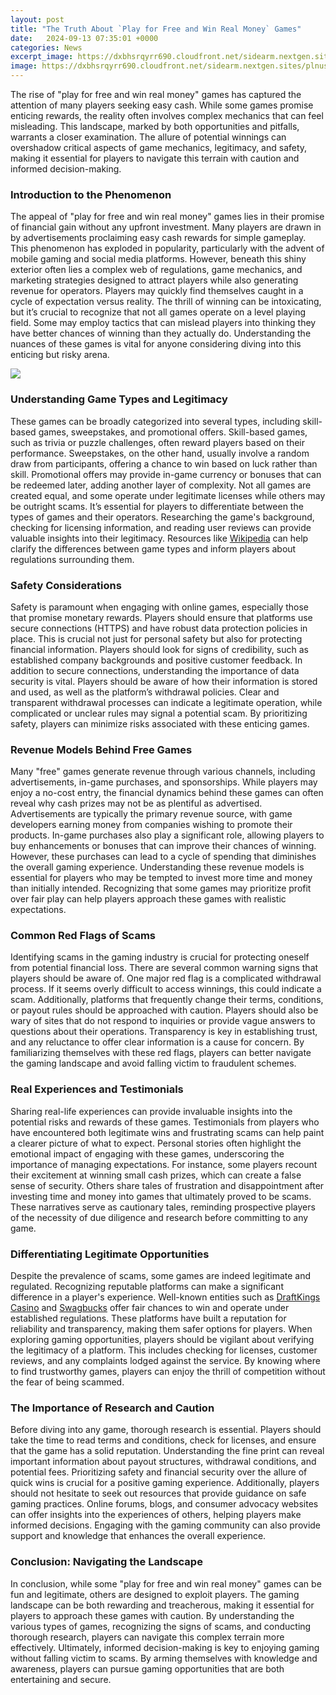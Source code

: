 ```yaml
---
layout: post
title: "The Truth About `Play for Free and Win Real Money` Games"
date:   2024-09-13 07:35:01 +0000
categories: News
excerpt_image: https://dxbhsrqyrr690.cloudfront.net/sidearm.nextgen.sites/plnusealions.com/images/responsive_2023/default_image.png
image: https://dxbhsrqyrr690.cloudfront.net/sidearm.nextgen.sites/plnusealions.com/images/responsive_2023/default_image.png
---
```


The rise of "play for free and win real money" games has captured the attention of many players seeking easy cash. While some games promise enticing rewards, the reality often involves complex mechanics that can feel misleading. This landscape, marked by both opportunities and pitfalls, warrants a closer examination. The allure of potential winnings can overshadow critical aspects of game mechanics, legitimacy, and safety, making it essential for players to navigate this terrain with caution and informed decision-making.
### Introduction to the Phenomenon
The appeal of "play for free and win real money" games lies in their promise of financial gain without any upfront investment. Many players are drawn in by advertisements proclaiming easy cash rewards for simple gameplay. This phenomenon has exploded in popularity, particularly with the advent of mobile gaming and social media platforms. However, beneath this shiny exterior often lies a complex web of regulations, game mechanics, and marketing strategies designed to attract players while also generating revenue for operators.
Players may quickly find themselves caught in a cycle of expectation versus reality. The thrill of winning can be intoxicating, but it’s crucial to recognize that not all games operate on a level playing field. Some may employ tactics that can mislead players into thinking they have better chances of winning than they actually do. Understanding the nuances of these games is vital for anyone considering diving into this enticing but risky arena.

![](https://dxbhsrqyrr690.cloudfront.net/sidearm.nextgen.sites/plnusealions.com/images/responsive_2023/default_image.png)
### Understanding Game Types and Legitimacy
These games can be broadly categorized into several types, including skill-based games, sweepstakes, and promotional offers. Skill-based games, such as trivia or puzzle challenges, often reward players based on their performance. Sweepstakes, on the other hand, usually involve a random draw from participants, offering a chance to win based on luck rather than skill. Promotional offers may provide in-game currency or bonuses that can be redeemed later, adding another layer of complexity.
Not all games are created equal, and some operate under legitimate licenses while others may be outright scams. It’s essential for players to differentiate between the types of games and their operators. Researching the game's background, checking for licensing information, and reading user reviews can provide valuable insights into their legitimacy. Resources like [Wikipedia](https://more.io.vn/en/Sweepstakes) can help clarify the differences between game types and inform players about regulations surrounding them.
### Safety Considerations
Safety is paramount when engaging with online games, especially those that promise monetary rewards. Players should ensure that platforms use secure connections (HTTPS) and have robust data protection policies in place. This is crucial not just for personal safety but also for protecting financial information. Players should look for signs of credibility, such as established company backgrounds and positive customer feedback.
In addition to secure connections, understanding the importance of data security is vital. Players should be aware of how their information is stored and used, as well as the platform’s withdrawal policies. Clear and transparent withdrawal processes can indicate a legitimate operation, while complicated or unclear rules may signal a potential scam. By prioritizing safety, players can minimize risks associated with these enticing games.
### Revenue Models Behind Free Games
Many "free" games generate revenue through various channels, including advertisements, in-game purchases, and sponsorships. While players may enjoy a no-cost entry, the financial dynamics behind these games can often reveal why cash prizes may not be as plentiful as advertised. Advertisements are typically the primary revenue source, with game developers earning money from companies wishing to promote their products.
In-game purchases also play a significant role, allowing players to buy enhancements or bonuses that can improve their chances of winning. However, these purchases can lead to a cycle of spending that diminishes the overall gaming experience. Understanding these revenue models is essential for players who may be tempted to invest more time and money than initially intended. Recognizing that some games may prioritize profit over fair play can help players approach these games with realistic expectations.
### Common Red Flags of Scams
Identifying scams in the gaming industry is crucial for protecting oneself from potential financial loss. There are several common warning signs that players should be aware of. One major red flag is a complicated withdrawal process. If it seems overly difficult to access winnings, this could indicate a scam. Additionally, platforms that frequently change their terms, conditions, or payout rules should be approached with caution.
Players should also be wary of sites that do not respond to inquiries or provide vague answers to questions about their operations. Transparency is key in establishing trust, and any reluctance to offer clear information is a cause for concern. By familiarizing themselves with these red flags, players can better navigate the gaming landscape and avoid falling victim to fraudulent schemes.
### Real Experiences and Testimonials
Sharing real-life experiences can provide invaluable insights into the potential risks and rewards of these games. Testimonials from players who have encountered both legitimate wins and frustrating scams can help paint a clearer picture of what to expect. Personal stories often highlight the emotional impact of engaging with these games, underscoring the importance of managing expectations.
For instance, some players recount their excitement at winning small cash prizes, which can create a false sense of security. Others share tales of frustration and disappointment after investing time and money into games that ultimately proved to be scams. These narratives serve as cautionary tales, reminding prospective players of the necessity of due diligence and research before committing to any game.
### Differentiating Legitimate Opportunities
Despite the prevalence of scams, some games are indeed legitimate and regulated. Recognizing reputable platforms can make a significant difference in a player's experience. Well-known entities such as [DraftKings Casino](https://more.io.vn/en/DraftKings) and [Swagbucks](https://more.io.vn/en/Swagbucks) offer fair chances to win and operate under established regulations. These platforms have built a reputation for reliability and transparency, making them safer options for players.
When exploring gaming opportunities, players should be vigilant about verifying the legitimacy of a platform. This includes checking for licenses, customer reviews, and any complaints lodged against the service. By knowing where to find trustworthy games, players can enjoy the thrill of competition without the fear of being scammed.
### The Importance of Research and Caution
Before diving into any game, thorough research is essential. Players should take the time to read terms and conditions, check for licenses, and ensure that the game has a solid reputation. Understanding the fine print can reveal important information about payout structures, withdrawal conditions, and potential fees. Prioritizing safety and financial security over the allure of quick wins is crucial for a positive gaming experience.
Additionally, players should not hesitate to seek out resources that provide guidance on safe gaming practices. Online forums, blogs, and consumer advocacy websites can offer insights into the experiences of others, helping players make informed decisions. Engaging with the gaming community can also provide support and knowledge that enhances the overall experience.
### Conclusion: Navigating the Landscape
In conclusion, while some "play for free and win real money" games can be fun and legitimate, others are designed to exploit players. The gaming landscape can be both rewarding and treacherous, making it essential for players to approach these games with caution. By understanding the various types of games, recognizing the signs of scams, and conducting thorough research, players can navigate this complex terrain more effectively.
Ultimately, informed decision-making is key to enjoying gaming without falling victim to scams. By arming themselves with knowledge and awareness, players can pursue gaming opportunities that are both entertaining and secure.